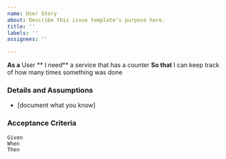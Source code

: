 ```yaml
---
name: User Story
about: Describe this issue template's purpose here.
title: ''
labels: ''
assignees: ''

---
```


**As a** User
** I need** a service that has a counter
**So that** I can keep track of how many times something was done 

### Details and Assumptions

* [document what you know] 

### Acceptance Criteria 

```Gherkin 
Given 
When 
Then 
```
